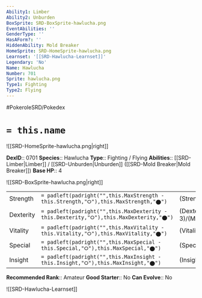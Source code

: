 ```yaml
---
Ability1: Limber
Ability2: Unburden
BoxSprite: SRD-BoxSprite-hawlucha.png
EventAbilities: ''
GenderType: ''
HasAForm?: ''
HiddenAbility: Mold Breaker
HomeSprite: SRD-HomeSprite-hawlucha.png
Learnset: '[[SRD-Hawlucha-Learnset]]'
Legendary: 'No'
Name: Hawlucha
Number: 701
Sprite: hawlucha.png
Type1: Fighting
Type2: Flying
---
```


#PokeroleSRD/Pokedex

# `= this.name`

![[SRD-HomeSprite-hawlucha.png|right]]

**DexID**:: 0701
**Species**:: Hawlucha
**Type**:: Fighting / Flying
**Abilities**:: [[SRD-Limber|Limber]] / [[SRD-Unburden|Unburden]] ([[SRD-Mold Breaker|Mold Breaker]])
**Base HP**:: 4

![[SRD-BoxSprite-hawlucha.png|right]]

|           |                                                                                        |                                          |
| --------- | -------------------------------------------------------------------------------------- | ---------------------------------------- |
| Strength  | `= padleft(padright("",this.MaxStrength - this.Strength,"⭘"),this.MaxStrength,"⬤")`    | (Strength::2)/(MaxStrength::5)   |
| Dexterity | `= padleft(padright("",this.MaxDexterity - this.Dexterity,"⭘"),this.MaxDexterity,"⬤")` | (Dexterity:: 3)/(MaxDexterity::6) |
| Vitality  | `= padleft(padright("",this.MaxVitality - this.Vitality,"⭘"),this.MaxVitality,"⬤")`    | (Vitality::2)/(MaxVitality::5)   |
| Special   | `= padleft(padright("",this.MaxSpecial - this.Special,"⭘"),this.MaxSpecial,"⬤")`       | (Special::2)/(MaxSpecial::5)     |
| Insight   | `= padleft(padright("",this.MaxInsight - this.Insight,"⭘"),this.MaxInsight,"⬤")`       | (Insight::2)/(MaxInsight::4)     |

**Recommended Rank**:: Amateur
**Good Starter**:: No
**Can Evolve**:: No

![[SRD-Hawlucha-Learnset]]